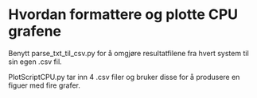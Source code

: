 # Hvordan formattere og plotte CPU grafene
Benytt parse_txt_til_csv.py for å omgjøre resultatfilene fra hvert system til sin egen .csv fil.

PlotScriptCPU.py tar inn 4 .csv filer og bruker disse for å produsere en figuer med fire grafer.
